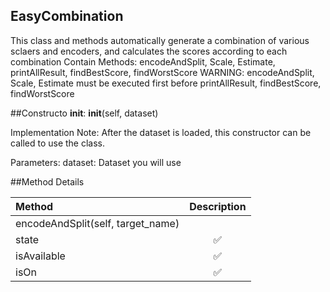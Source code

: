 ﻿## EasyCombination
This class and methods automatically generate a combination of various sclaers and encoders, and calculates the scores according to each combination
Contain Methods: encodeAndSplit, Scale, Estimate, printAllResult, findBestScore, findWorstScore
WARNING: encodeAndSplit, Scale, Estimate must be executed first before printAllResult, findBestScore, findWorstScore


##Constructo
__init__:
__init__(self, dataset)

Implementation Note:
After the dataset is loaded, this constructor can be called to use the class.

Parameters: 
dataset: Dataset you will use

##Method Details

|     Method       |      Description   | 
| :--------------- | :----------------: | 
| encodeAndSplit(self, target_name)           |                    | 
| state            | :white_check_mark: | 
| isAvailable      | :white_check_mark: |  :
| isOn             | :white_check_mark: |

